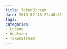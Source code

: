 ```yaml
---
title: TokenStream
date: 2019-02-18 22:40:51
tags:
categories:
- Lucene
- Analyzer
- TokenStream
---
```

